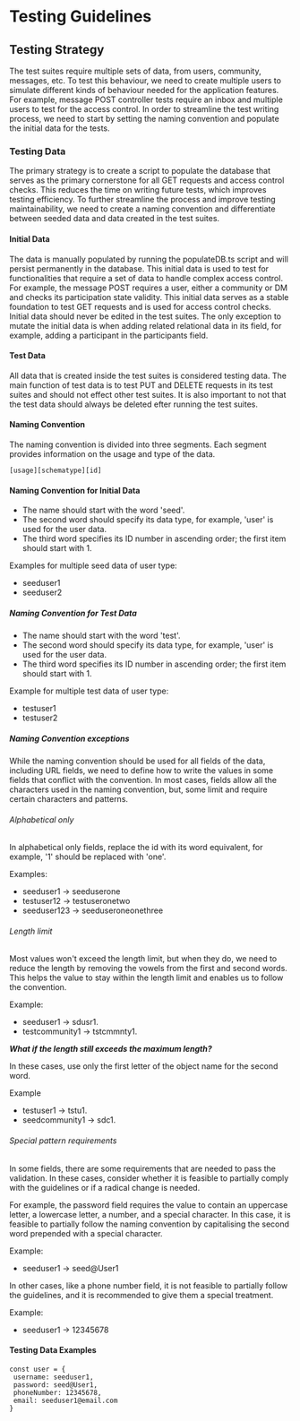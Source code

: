 # Testing Guidelines

## Testing Strategy

The test suites require multiple sets of data, from users, community, messages, etc. To test this behaviour, we need to create multiple users to simulate different kinds of behaviour needed for the application features. For example, message POST controller tests require an inbox and multiple users to test for the access control. In order to streamline the test writing process, we need to start by setting the naming convention and populate the initial data for the tests.

### Testing Data

The primary strategy is to create a script to populate the database that serves as the primary cornerstone for all GET requests and access control checks. This reduces the time on writing future tests, which improves testing efficiency. To further streamline the process and improve testing maintainability, we need to create a naming convention and differentiate between seeded data and data created in the test suites.

#### Initial Data

The data is manually populated by running the populateDB.ts script and will persist permanently in the database. This initial data is used to test for functionalities that require a set of data to handle complex access control. For example, the message POST requires a user, either a community or DM and checks its participation state validity. This initial data serves as a stable foundation to test GET requests and is used for access control checks. Initial data should never be edited in the test suites. The only exception to mutate the initial data is when adding related relational data in its field, for example, adding a participant in the participants field.

#### Test Data

All data that is created inside the test suites is considered testing data. The main function of test data is to test PUT and DELETE requests in its test suites and should not effect other test suites. It is also important to not that the test data should always be deleted efter running the test suites.

#### Naming Convention

The naming convention is divided into three segments. Each segment provides information on the usage and type of the data.

`[usage][schematype][id]`

#### Naming Convention for Initial Data

- The name should start with the word 'seed'.
- The second word should specify its data type, for example, 'user' is used for the user data.
- The third word specifies its ID number in ascending order; the first item should start with 1.

Examples for multiple seed data of user type:

- seeduser1
- seeduser2

##### Naming Convention for Test Data

- The name should start with the word 'test'.
- The second word should specify its data type, for example, 'user' is used for the user data.
- The third word specifies its ID number in ascending order; the first item should start with 1.

Example for multiple test data of user type:

- testuser1
- testuser2

##### Naming Convention exceptions

While the naming convention should be used for all fields of the data, including URL fields, we need to define how to write the values in some fields that conflict with the convention. In most cases, fields allow all the characters used in the naming convention, but, some limit and require certain characters and patterns.

###### Alphabetical only

In alphabetical only fields, replace the id with its word equivalent, for example, '1' should be replaced with 'one'.

Examples:

- seeduser1 -> seeduserone
- testuser12 -> testuseronetwo
- seeduser123 -> seeduseroneonethree

###### Length limit

Most values won't exceed the length limit, but when they do, we need to reduce the length by removing the vowels from the first and second words. This helps the value to stay within the length limit and enables us to follow the convention.

Example:

- seeduser1 -> sdusr1.
- testcommunity1 -> tstcmmnty1.

**_What if the length still exceeds the maximum length?_**

In these cases, use only the first letter of the object name for the second word.

Example

- testuser1 -> tstu1.
- seedcommunity1 -> sdc1.

###### Special pattern requirements

In some fields, there are some requirements that are needed to pass the validation. In these cases, consider whether it is feasible to partially comply with the guidelines or if a radical change is needed.

For example, the password field requires the value to contain an uppercase letter, a lowercase letter, a number, and a special character. In this case, it is feasible to partially follow the naming convention by capitalising the second word prepended with a special character.

Example:

- seeduser1 -> seed@User1

In other cases, like a phone number field, it is not feasible to partially follow the guidelines, and it is recommended to give them a special treatment.

Example:

- seeduser1 -> 12345678

#### Testing Data Examples

```
const user = {
 username: seeduser1,
 password: seed@User1,
 phoneNumber: 12345678,
 email: seeduser1@email.com
}
```
